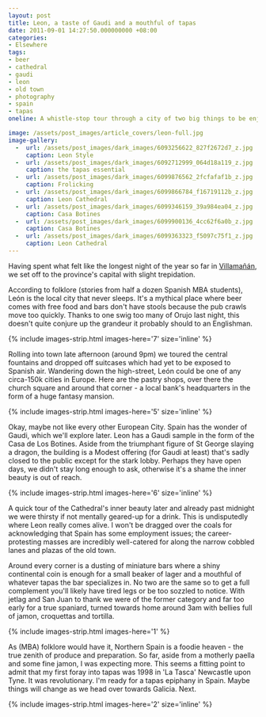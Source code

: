 ```yaml
---
layout: post
title: Leon, a taste of Gaudi and a mouthful of tapas
date: 2011-09-01 14:27:50.000000000 +08:00
categories:
- Elsewhere
tags:
- beer
- cathedral
- gaudi
- leon
- old town
- photography
- spain
- tapas
oneline: A whistle-stop tour through a city of two big things to be enjoyed with serenity and a few hundred little things to be enjoyed with beer.

image: /assets/post_images/article_covers/leon-full.jpg
image-gallery:
  -  url: /assets/post_images/dark_images/6093256622_827f2672d7_z.jpg
     caption: Leon Style
  -  url: /assets/post_images/dark_images/6092712999_064d18a119_z.jpg
     caption: the tapas essential
  -  url: /assets/post_images/dark_images/6099876562_2fcfafaf1b_z.jpg
     caption: Frolicking
  -  url: /assets/post_images/dark_images/6099866784_f16719112b_z.jpg
     caption: Leon Cathedral
  -  url: /assets/post_images/dark_images/6099346159_39a984ea04_z.jpg
     caption: Casa Botines
  -  url: /assets/post_images/dark_images/6099900136_4cc62f6a0b_z.jpg
     caption: Casa Botines
  -  url: /assets/post_images/dark_images/6099363323_f5097c75f1_z.jpg
     caption: Leon Cathedral
---
```

Having spent what felt like the longest night of the year so far in <a href="http://www.triplefiveshanghai.com/villaman-spain/">Villamañán</a>, we set off to the province's capital with slight trepidation.

According to folklore (stories from half a dozen Spanish MBA students), León is the local city that never sleeps. It's a mythical place where beer comes with free food and bars don't have stools because the pub crawls move too quickly. Thanks to one swig too many of Orujo last night, this doesn't quite conjure up the grandeur it probably should to an Englishman.

{% include images-strip.html images-here='7' size='inline' %}

Rolling into town late afternoon (around 9pm) we toured the central fountains and dropped off suitcases which had yet to be exposed to Spanish air. Wandering down the high-street, León could be one of any circa-150k cities in Europe. Here are the pastry shops, over there the church square and around that corner - a local bank's headquarters in the form of a huge fantasy mansion.

{% include images-strip.html images-here='5' size='inline' %}

Okay, maybe not like every other European City. Spain has the wonder of Gaudi, which we'll explore later. Leon has a Gaudi sample in the form of the Casa de Los Botines. Aside from the triumphant figure of St George slaying a dragon, the building is a Modest offering (for Gaudi at least) that's sadly closed to the public except for the stark lobby. Perhaps they have open days, we didn't stay long enough to ask, otherwise it's a shame the inner beauty is out of reach.

{% include images-strip.html images-here='6' size='inline' %}

A quick tour of the Cathedral's inner beauty later and already past midnight we were thirsty if not mentally geared-up for a drink. This is undisputedly where Leon really comes alive. I won't be dragged over the coals for acknowledging that Spain has some employment issues; the career-protesting masses are incredibly well-catered for along the narrow cobbled lanes and plazas of the old town.

Around every corner is a dusting of miniature bars where a shiny continental coin is enough for a small beaker of lager and a mouthful of whatever tapas the bar specializes in. No two are the same so to get a full complement you'll likely have tired legs or be too sozzled to notice. With jetlag and San Juan to thank we were of the former category and far too early for a true spaniard, turned towards home around 3am with bellies full of jamon, croquettas and tortilla.

{% include images-strip.html images-here='1' %}

As (MBA) folklore would have it, Northern Spain is a foodie heaven - the true zenith of produce and preparation. So far, aside from a motherly paella and some fine jamon, I was expecting more. This seems a fitting point to admit that my first foray into tapas was 1998 in 'La Tasca' Newcastle upon Tyne. It was revolutionary. I'm ready for a tapas epiphany in Spain. Maybe things will change as we head over towards Galicia. Next.

{% include images-strip.html images-here='2' size='inline' %}
